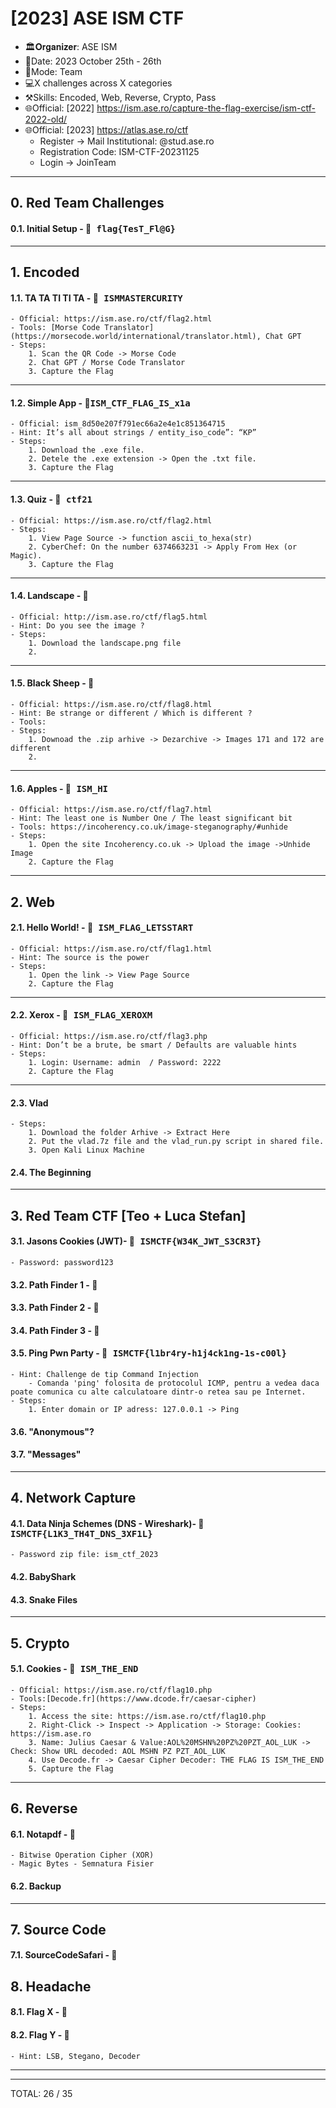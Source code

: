 # [2023] ASE ISM CTF
- 🏛️𝐎𝐫𝐠𝐚𝐧𝐢𝐳𝐞𝐫: ASE ISM
- 📅Date: 2023 October 25th - 26th
- 💪Mode: Team
- 💻X challenges across X categories
- ⚒️Skills: Encoded, Web, Reverse, Crypto, Pass
- 🌐Official: [2022] https://ism.ase.ro/capture-the-flag-exercise/ism-ctf-2022-old/
- 🌐Official: [2023] https://atlas.ase.ro/ctf
	- Register -> Mail Institutional: @stud.ase.ro
	- Registration Code: ISM-CTF-20231125
	- Login -> JoinTeam
---

## 0. Red Team Challenges
#### 0.1. Initial Setup - 🚩<kbd> flag{TesT_Fl@G} </kbd>
---

## 1. Encoded
#### 1.1. TA TA TI TI TA - 🚩<kbd> ISMMASTERCURITY </kbd>
	- Official: https://ism.ase.ro/ctf/flag2.html
	- Tools: [Morse Code Translator](https://morsecode.world/international/translator.html), Chat GPT
	- Steps: 
		1. Scan the QR Code -> Morse Code
		2. Chat GPT / Morse Code Translator
		3. Capture the Flag
---
#### 1.2. Simple App - 🚩<kbd>ISM_CTF_FLAG_IS_x1a  </kbd>
	- Official: ism_8d50e207f791ec66a2e4e1c851364715
	- Hint: It’s all about strings / entity_iso_code”: “KP”
	- Steps:
		1. Download the .exe file.
		2. Detele the .exe extension -> Open the .txt file.
		3. Capture the Flag
---
#### 1.3. Quiz - 🚩<kbd> ctf21  </kbd>
	- Official: https://ism.ase.ro/ctf/flag2.html
	- Steps: 
		1. View Page Source -> function ascii_to_hexa(str)
		2. CyberChef: On the number 6374663231 -> Apply From Hex (or Magic).
		3. Capture the Flag
---
#### 1.4. Landscape - 🚩<kbd>  </kbd>
	- Official: http://ism.ase.ro/ctf/flag5.html
	- Hint: Do you see the image ?
	- Steps:
		1. Download the landscape.png file
		2. 
---
#### 1.5. Black Sheep - 🚩<kbd>  </kbd>
	- Official: https://ism.ase.ro/ctf/flag8.html
	- Hint: Be strange or different / Which is different ?
	- Tools: 
	- Steps:
		1. Downoad the .zip arhive -> Dezarchive -> Images 171 and 172 are different
		2. 
---
#### 1.6. Apples - 🚩<kbd> ISM_HI </kbd>
	- Official: https://ism.ase.ro/ctf/flag7.html
	- Hint: The least one is Number One / The least significant bit
	- Tools: https://incoherency.co.uk/image-steganography/#unhide
	- Steps:
		1. Open the site Incoherency.co.uk -> Upload the image ->Unhide Image
		2. Capture the Flag
---


## 2. Web
#### 2.1. Hello World! - 🚩<kbd> ISM_FLAG_LETSSTART  </kbd>
	- Official: https://ism.ase.ro/ctf/flag1.html
	- Hint: The source is the power
	- Steps:
		1. Open the link -> View Page Source
		2. Capture the Flag
---	
#### 2.2. Xerox - 🚩<kbd> ISM_FLAG_XEROXM </kbd>
	- Official: https://ism.ase.ro/ctf/flag3.php
	- Hint: Don’t be a brute, be smart / Defaults are valuable hints
	- Steps:
		1. Login: Username: admin  / Password: 2222
		2. Capture the Flag
---
#### 2.3. Vlad
	- Steps: 
		1. Download the folder Arhive -> Extract Here
		2. Put the vlad.7z file and the vlad_run.py script in shared file.
		3. Open Kali Linux Machine 
#### 2.4. The Beginning
---


## 3. Red Team CTF [Teo + Luca Stefan] 
#### 3.1. Jasons Cookies (JWT)- 🚩<kbd> ISMCTF{W34K_JWT_S3CR3T} </kbd>
	- Password: password123
#### 3.2. Path Finder 1 - 🚩<kbd>  </kbd>
#### 3.3. Path Finder 2 - 🚩<kbd>  </kbd>
#### 3.4. Path Finder 3 - 🚩<kbd>  </kbd>
#### 3.5. Ping Pwn Party - 🚩<kbd> ISMCTF{l1br4ry-h1j4ck1ng-1s-c00l} </kbd>
	- Hint: Challenge de tip Command Injection
		- Comanda 'ping' folosita de protocolul ICMP, pentru a vedea daca poate comunica cu alte calculatoare dintr-o retea sau pe Internet.
	- Steps:
		1. Enter domain or IP adress: 127.0.0.1 -> Ping
#### 3.6. "Anonymous"?
#### 3.7. "Messages"
---


## 4. Network Capture
#### 4.1. Data Ninja Schemes (DNS - Wireshark)- 🚩<kbd> ISMCTF{L1K3_TH4T_DNS_3XF1L} </kbd>
	- Password zip file: ism_ctf_2023
#### 4.2. BabyShark
#### 4.3. Snake Files
---

## 5. Crypto
#### 5.1. Cookies - 🚩<kbd> ISM_THE_END  </kbd>
	- Official: https://ism.ase.ro/ctf/flag10.php
	- Tools:[Decode.fr](https://www.dcode.fr/caesar-cipher)
	- Steps:
		1. Access the site: https://ism.ase.ro/ctf/flag10.php
		2. Right-Click -> Inspect -> Application -> Storage: Cookies: https://ism.ase.ro
		3. Name: Julius Caesar & Value:AOL%20MSHN%20PZ%20PZT_AOL_LUK -> Check: Show URL decoded: AOL MSHN PZ PZT_AOL_LUK
		4. Use Decode.fr -> Caesar Cipher Decoder: THE FLAG IS ISM_THE_END
		5. Capture the Flag 
		
---

## 6. Reverse
#### 6.1. Notapdf - 🚩<kbd>  </kbd>
	- Bitwise Operation Cipher (XOR)
	- Magic Bytes - Semnatura Fisier
#### 6.2. Backup
---


## 7. Source Code
#### 7.1. SourceCodeSafari  - 🚩<kbd>  </kbd>


## 8. Headache
#### 8.1. Flag X  - 🚩<kbd>  </kbd>
#### 8.2. Flag Y  - 🚩<kbd>  </kbd>
	- Hint: LSB, Stegano, Decoder
---
---
TOTAL: 26 / 35
